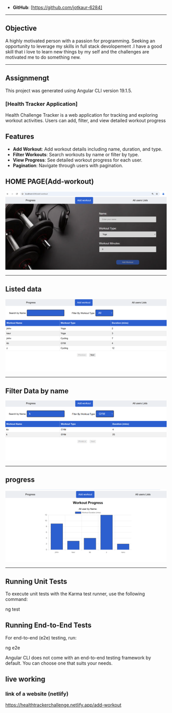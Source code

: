 
- **GitHub**: [https://github.com/jotkaur-6284]
---

## Objective

A highly motivated person with a passion for programming. Seeking an opportunity to leverage my skills in full stack devolopement .I have a good skill that i love to learn new things by my self and the challenges are motivated me to do something new.

---

## Assignmengt
This project was generated using Angular CLI version 19.1.5.

### [Health Tracker Application]
Health Challenge Tracker is a web application for tracking and exploring workout activities. Users can add, filter, and view detailed workout progress

## Features
- **Add Workout**: Add workout details including name, duration, and type.
- **Filter Workouts**: Search workouts by name or filter by type.
- **View Progress**: See detailed workout progress for each user.
- **Pagination**: Navigate through users with pagination.


## HOME PAGE(Add-workout)
![image](https://github.com/jotkaur-6284/rread/blob/main/public/first.PNG?raw=true)

---

## Listed data
![image](https://github.com/jotkaur-6284/HealthTrackerChallenge/blob/main/public/third.PNG?raw=true)

---

## Filter Data by name
![image](https://github.com/jotkaur-6284/HealthTrackerChallenge/blob/main/public/forth.PNG?raw=true)

---

## progress
![image](https://github.com/jotkaur-6284/HealthTrackerChallenge/blob/main/public/sec.PNG?raw=true)

---

## Running Unit Tests
To execute unit tests with the Karma test runner, use the following command:

ng test

## Running End-to-End Tests
For end-to-end (e2e) testing, run:


ng e2e

Angular CLI does not come with an end-to-end testing framework by default. You can choose one that suits your needs.

## live  working 

### link of a website (netlify)
https://healthtrackerchallenge.netlify.app/add-workout

